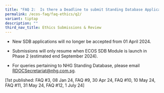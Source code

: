```yaml
---
title: "FAQ 2:  Is there a Deadline to submit Standing Database Applications (SDB)?"
permalink: /ecos-faq/faq-ethics/q2/
variant: tiptap
description: ""
third_nav_title: Ethics Submissions & Review
---
```

<ul data-tight="true" class="tight">
<li>
<p>New SDB applications will no longer be accepted from 01 April 2024.</p>
</li>
<li>
<p>Submissions will only resume when ECOS SDB Module is launch in Phase 2
(estimated end September 2024).</p>
</li>
<li>
<p>For queries pertaining to NHG Standing Database, please email <a href="mailto:RDOCSecretariat@nhg.com.sg" rel="noopener noreferrer nofollow" target="_blank">RDOCSecretariat@nhg.com.sg</a>.</p>
</li>
</ul>
<p></p>
<p>[1st published: FAQ #3, 08 Jan 24, FAQ #9, 30 Apr 24, FAQ #10, 10 May
24, FAQ #11, 31 May 24, FAQ #12, 1 July 24]</p>